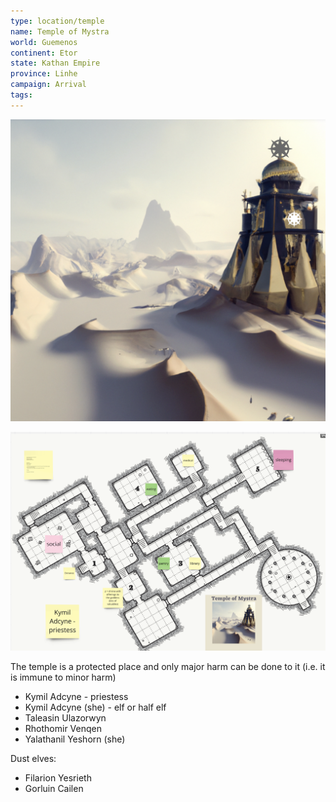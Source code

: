 ```yaml
---
type: location/temple
name: Temple of Mystra
world: Guemenos
continent: Etor
state: Kathan Empire
province: Linhe
campaign: Arrival
tags: 
---
```


![](_aux/Pasted%20image%2020230401092920.png)

![](_aux/Pasted%20image%2020230401092901.png)

The temple is a protected place and only major harm can be done to it (i.e. it is immune to minor harm)


- Kymil Adcyne - priestess
- Kymil Adcyne (she) - elf or half elf
- Taleasin Ulazorwyn
- Rhothomir Venqen
- Yalathanil Yeshorn (she)

Dust elves:
- Filarion Yesrieth
- Gorluin Cailen
